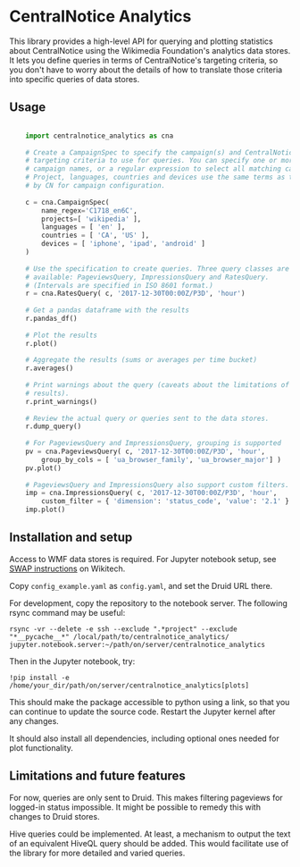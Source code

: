 CentralNotice Analytics
=======================

This library provides a high-level API for querying and plotting statistics about
CentralNotice using the Wikimedia Foundation's analytics data stores. It lets you
define queries in terms of CentralNotice's targeting criteria, so you don't have
to worry about the details of how to translate those criteria into specific
queries of data stores.

Usage
-----
```python

	import centralnotice_analytics as cna
	
	# Create a CampaignSpec to specify the campaign(s) and CentralNotice
	# targeting criteria to use for queries. You can specify one or more
	# campaign names, or a regular expression to select all matching campaigns.
	# Project, languages, countries and devices use the same terms as those used
	# by CN for campaign configuration.
	
	c = cna.CampaignSpec(
	    name_regex='C1718_en6C',
	    projects=[ 'wikipedia' ],
	    languages = [ 'en' ],
	    countries = [ 'CA', 'US' ],
	    devices = [ 'iphone', 'ipad', 'android' ]
	)
	
	# Use the specification to create queries. Three query classes are
	# available: PageviewsQuery, ImpressionsQuery and RatesQuery.
	# (Intervals are specified in ISO 8601 format.)
	r = cna.RatesQuery( c, '2017-12-30T00:00Z/P3D', 'hour')
	
	# Get a pandas dataframe with the results
	r.pandas_df()
	
	# Plot the results
	r.plot()
	
	# Aggregate the results (sums or averages per time bucket)
	r.averages()
	
	# Print warnings about the query (caveats about the limitations of the
	# results).
	r.print_warnings()
	
	# Review the actual query or queries sent to the data stores.
	r.dump_query()
	
	# For PageviewsQuery and ImpressionsQuery, grouping is supported
	pv = cna.PageviewsQuery( c, '2017-12-30T00:00Z/P3D', 'hour',
	    group_by_cols = [ 'ua_browser_family', 'ua_browser_major'] )
	pv.plot()
	
	# PageviewsQuery and ImpressionsQuery also support custom filters.
	imp = cna.ImpressionsQuery( c, '2017-12-30T00:00Z/P3D', 'hour',
		custom_filter = { 'dimension': 'status_code', 'value': '2.1' } )
	imp.plot()
```

Installation and setup
----------------------

Access to WMF data stores is required. For Jupyter notebook setup, see
[SWAP instructions](https://wikitech.wikimedia.org/wiki/SWAP#Usage) on Wikitech.

Copy `config_example.yaml` as `config.yaml`, and set the Druid URL there.

For development, copy the repository to the notebook server. The following rsync
command may be useful:

`rsync -vr --delete -e ssh --exclude ".*project" --exclude "*__pycache__*" /local/path/to/centralnotice_analytics/ jupyter.notebook.server:~/path/on/server/centralnotice_analytics`

Then in the Jupyter notebook, try:

`!pip install -e /home/your_dir/path/on/server/centralnotice_analytics[plots]`

This should make the package accessible to python using a link, so that you can continue
to update the source code. Restart the Jupyter kernel after any changes.

It should also install all dependencies, including optional ones needed for plot functionality.

Limitations and future features
-------------------------------

For now, queries are only sent to Druid. This makes filtering pageviews for logged-in
status impossible. It might be possible to remedy this with changes to Druid stores.

Hive queries could be implemented. At least, a mechanism to output the text of an
 equivalent HiveQL query should be added. This would facilitate use of the library
 for more detailed and varied queries.